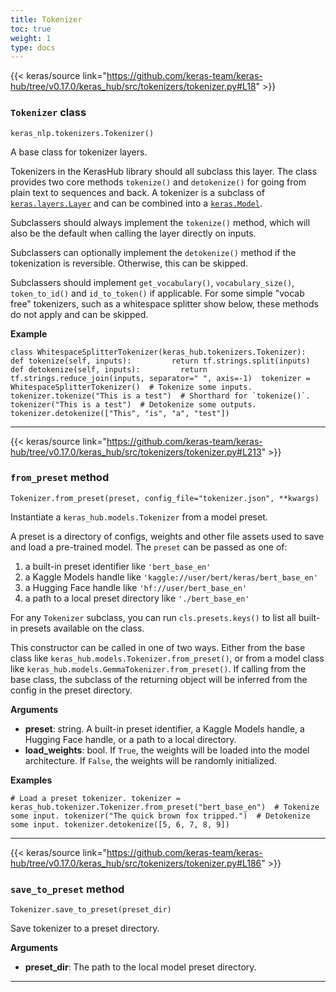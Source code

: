 ```yaml
---
title: Tokenizer
toc: true
weight: 1
type: docs
---
```


{{< keras/source link="https://github.com/keras-team/keras-hub/tree/v0.17.0/keras_hub/src/tokenizers/tokenizer.py#L18" >}}

### `Tokenizer` class

`keras_nlp.tokenizers.Tokenizer()`

A base class for tokenizer layers.

Tokenizers in the KerasHub library should all subclass this layer. The class provides two core methods `tokenize()` and `detokenize()` for going from plain text to sequences and back. A tokenizer is a subclass of [`keras.layers.Layer`](/api/layers/base_layer#layer-class) and can be combined into a [`keras.Model`](/api/models/model#model-class).

Subclassers should always implement the `tokenize()` method, which will also be the default when calling the layer directly on inputs.

Subclassers can optionally implement the `detokenize()` method if the tokenization is reversible. Otherwise, this can be skipped.

Subclassers should implement `get_vocabulary()`, `vocabulary_size()`, `token_to_id()` and `id_to_token()` if applicable. For some simple "vocab free" tokenizers, such as a whitespace splitter show below, these methods do not apply and can be skipped.

**Example**

`` class WhitespaceSplitterTokenizer(keras_hub.tokenizers.Tokenizer):     def tokenize(self, inputs):         return tf.strings.split(inputs)      def detokenize(self, inputs):         return tf.strings.reduce_join(inputs, separator=" ", axis=-1)  tokenizer = WhitespaceSplitterTokenizer()  # Tokenize some inputs. tokenizer.tokenize("This is a test")  # Shorthard for `tokenize()`. tokenizer("This is a test")  # Detokenize some outputs. tokenizer.detokenize(["This", "is", "a", "test"]) ``

---

{{< keras/source link="https://github.com/keras-team/keras-hub/tree/v0.17.0/keras_hub/src/tokenizers/tokenizer.py#L213" >}}

### `from_preset` method

`Tokenizer.from_preset(preset, config_file="tokenizer.json", **kwargs)`

Instantiate a `keras_hub.models.Tokenizer` from a model preset.

A preset is a directory of configs, weights and other file assets used to save and load a pre-trained model. The `preset` can be passed as one of:

1.  a built-in preset identifier like `'bert_base_en'`
2.  a Kaggle Models handle like `'kaggle://user/bert/keras/bert_base_en'`
3.  a Hugging Face handle like `'hf://user/bert_base_en'`
4.  a path to a local preset directory like `'./bert_base_en'`

For any `Tokenizer` subclass, you can run `cls.presets.keys()` to list all built-in presets available on the class.

This constructor can be called in one of two ways. Either from the base class like `keras_hub.models.Tokenizer.from_preset()`, or from a model class like `keras_hub.models.GemmaTokenizer.from_preset()`. If calling from the base class, the subclass of the returning object will be inferred from the config in the preset directory.

**Arguments**

- **preset**: string. A built-in preset identifier, a Kaggle Models handle, a Hugging Face handle, or a path to a local directory.
- **load_weights**: bool. If `True`, the weights will be loaded into the model architecture. If `False`, the weights will be randomly initialized.

**Examples**

`# Load a preset tokenizer. tokenizer = keras_hub.tokenizer.Tokenizer.from_preset("bert_base_en")  # Tokenize some input. tokenizer("The quick brown fox tripped.")  # Detokenize some input. tokenizer.detokenize([5, 6, 7, 8, 9])`

---

{{< keras/source link="https://github.com/keras-team/keras-hub/tree/v0.17.0/keras_hub/src/tokenizers/tokenizer.py#L186" >}}

### `save_to_preset` method

`Tokenizer.save_to_preset(preset_dir)`

Save tokenizer to a preset directory.

**Arguments**

- **preset_dir**: The path to the local model preset directory.

---

